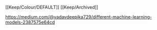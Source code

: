 [[Keep/Colour/DEFAULT]] [[Keep/Archived]] 

https://medium.com/@yadavdeepika729/different-machine-learning-models-2387575e64cd
